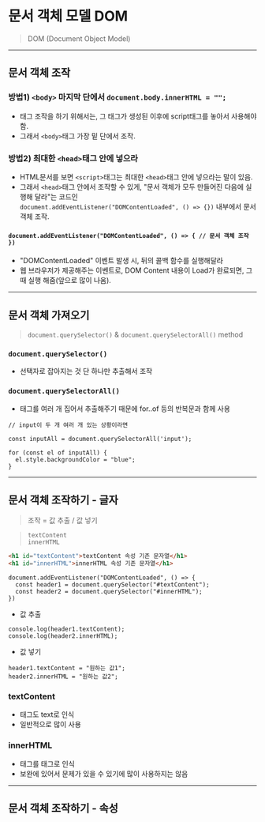 # 문서 객체 모델 DOM

> DOM (Document Object Model)

---

## 문서 객체 조작

### 방법1) `<body>` 마지막 단에서 `document.body.innerHTML = "";`

- 태그 조작을 하기 위해서는, 그 태그가 생성된 이후에 script태그를 놓아서 사용해야 함.
- 그래서 `<body>`태그 가장 밑 단에서 조작.

### 방법2) 최대한 `<head>`태그 안에 넣으라

- HTML문서를 보면 `<script>`태그는 최대한 `<head>`태그 안에 넣으라는 말이 있음.
- 그래서 `<head>`태그 안에서 조작할 수 있게, "문서 객체가 모두 만들어진 다음에 실행해 달라"는 코드인  
  `document.addEventListener("DOMContentLoaded", () => {})` 내부에서 문서 객체 조작.

#### `document.addEventListener("DOMContentLoaded", () => { // 문서 객체 조작 })`

- "DOMContentLoaded" 이벤트 발생 시, 뒤의 콜백 함수를 실행해달라
- 웹 브라우저가 제공해주는 이벤트로, DOM Content 내용이 Load가 완료되면, 그 때 실행 해줌(앞으로 많이 나옴).

---

## 문서 객체 가져오기

> `document.querySelector()` & `document.querySelectorAll()` method

### `document.querySelector()`

- 선택자로 잡아지는 것 단 하나만 추출해서 조작

### `document.querySelectorAll()`

- 태그를 여러 개 집어서 추출해주기 때문에 for..of 등의 반복문과 함께 사용

```JS
// input이 두 개 여러 개 있는 상황이라면

const inputAll = document.querySelectorAll('input');

for (const el of inputAll) {
  el.style.backgroundColor = "blue";
}
```

---

## 문서 객체 조작하기 - 글자

> 조작 = 값 추출 / 값 넣기

> `textContent`  
> `innerHTML`

```html
<h1 id="textContent">textContent 속성 기존 문자열</h1>
<h1 id="innerHTML">innerHTML 속성 기존 문자열</h1>
```

```JS
document.addEventListener("DOMContentLoaded", () => {
  const header1 = document.querySelector("#textContent");
  const header2 = document.querySelector("#innerHTML");
})
```

- 값 추출

```JS
console.log(header1.textContent);
console.log(header2.innerHTML);
```

- 값 넣기

```JS
header1.textContent = "원하는 값1";
header2.innerHTML = "원하는 값2";
```

### textContent

- 태그도 text로 인식
- 일반적으로 많이 사용

### innerHTML

- 태그를 태그로 인식
- 보완에 있어서 문제가 있을 수 있기에 많이 사용하지는 않음

---

## 문서 객체 조작하기 - 속성
